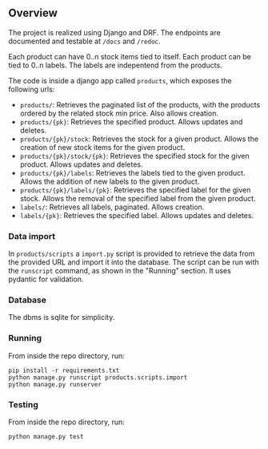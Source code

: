 ## Overview
The project is realized using Django and DRF. The endpoints are documented and testable at `/docs` and `/redoc`.

Each product can have 0..n stock items tied to itself. Each product can be tied to 0..n labels. The labels are indepentend from the products.

The code is inside a django app called `products`, which exposes the following urls:
- `products/`: Retrieves the paginated list of the products, with the products ordered by the related stock min price. Also allows creation.
- `products/{pk}`: Retrieves the specified product. Allows updates and deletes.
- `products/{pk}/stock`: Retrieves the stock for a given product. Allows the creation of new stock items for the given product.
- `products/{pk}/stock/{pk}`: Retrieves the specified stock for the given product. Allows updates and deletes. 
- `products/{pk}/labels`: Retrieves the labels tied to the given product. Allows the addition of new labels to the given product.
- `products/{pk}/labels/{pk}`: Retrieves the specified label for the given stock. Allows the removal of the specified label from the given product.
- `labels/`: Retrieves all labels, paginated. Allows creation.
- `labels/{pk}`: Retrieves the specified label. Allows updates and deletes.

### Data import
In `products/scripts` a `import.py` script is provided to retrieve the data from the provided URL and import it into the database. The script can be run with the `runscript` command, as shown in the "Running" section. It uses pydantic for validation.

### Database
The dbms is sqlite for simplicity.

### Running
From inside the repo directory, run:
```
pip install -r requirements.txt
python manage.py runscript products.scripts.import
python manage.py runserver
```
### Testing
From inside the repo directory, run:
```
python manage.py test
```